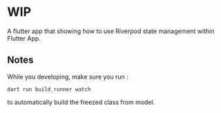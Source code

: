 # WIP

A flutter app that showing how to use Riverpod state management within Flutter App.

## Notes

While you developing, make sure you run :

`dart run build_runner watch`

to automatically build the freezed class from model.
